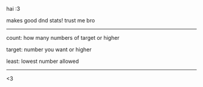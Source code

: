 hai :3

makes good dnd stats! trust me bro

-------------------------------------------

count: how many numbers of target or higher

target: number you want or higher

least: lowest number allowed

-------------------------------------------

<3
